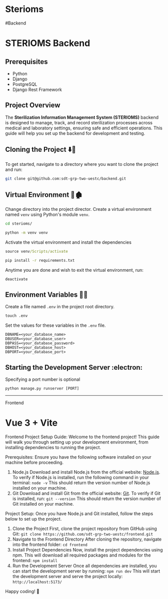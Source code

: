 # Sterioms
#Backend
# STERIOMS Backend

## Prerequisites
- Python
- Django
- PostgreSQL
- Django Rest Framework

## Project Overview
The **Sterilization Information Management System (STERIOMS)** backend is designed to manage, track, and record sterilization processes across medical and laboratory settings, ensuring safe and efficient operations. This guide will help you set up the backend for development and testing.

## Cloning the Project ⬇️📂
To get started, navigate to a directory where you want to clone the project and run:
```bash
git clone git@github.com:sdt-grp-two-uestc/backend.git
```
## Virtual Environment 📁🏚️
Change directory into the project director. Create a virtual environment named `venv` using Python's module `venv`.
```cmd
cd sterioms/

python -m venv venv

```

Activate the virtual environment and install the dependencies
```cmd
source venv/Scripts/activate

pip install -r requirements.txt
```

Anytime you are done and wish to exit the virtual  environment, run:
```cmd
deactivate
```

## Environment Variables 📁🔐
Create a file named `.env` in the project root directory.
```cmd
touch .env
```

Set the values for these variables in the `.env` file.
```.env
DBNAME=<your_database_name>
DBUSER=<your_database_user>
DBPASS=<your_database_password>
DBHOST=<your_database_host>
DBPORT=<your_database_port>

```

## Starting the Development Server :electron:
Specifying a port number is optional
```cmd
python manage.py runserver [PORT]
```

------
Frontend
# Vue 3 + Vite

Frontend Project Setup Guide: Welcome to the frontend project! This guide will walk you through setting up your development environment, from installing dependencies to running the project.

Prerequisites: Ensure you have the following software installed on your machine before proceeding.

1. Node.js
Download and install Node.js from the official website: [Node.js](https://nodejs.org/en).
To verify if Node.js is installed, run the following command in your terminal: `node -v`
This should return the version number of Node.js installed on your machine.
2. Git
Download and install Git from the official website: [Git](https://git-scm.com/).
To verify if Git is installed, run: `git --version`
This should return the version number of Git installed on your machine.

Project Setup: Once you have Node.js and Git installed, follow the steps below to set up the project.

1. Clone the Project
First, clone the project repository from GitHub using Git: `git clone https://github.com/sdt-grp-two-uestc/frontend.git`
2. Navigate to the Frontend Directory
After cloning the repository, navigate into the frontend folder: `cd frontend`
3. Install Project Dependencies
Now, install the project dependencies using npm. This will download all required packages and modules for the frontend: `npm install`
4. Run the Development Server
Once all dependencies are installed, you can start the development server by running: `npm run dev`
This will start the development server and serve the project locally: `http://localhost:5173/`

Happy coding! 🎉


